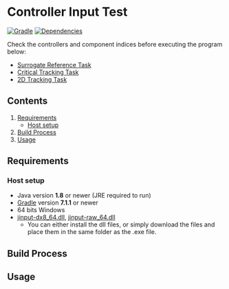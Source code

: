 # Controller Input Test

[![Gradle](https://img.shields.io/badge/-gradle-02303A?style=flat&logo=gradle&link=https://gradle.org/)](https://gradle.org/)
[![Dependencies](https://img.shields.io/badge/dependencies-jinput-brightgreen?style=flat&link=https://github.com/jinput/jinput)](https://github.com/jinput/jinput)

Check the controllers and component indices before executing the program below:
* [Surrogate Reference Task](https://github.com/ytbeom/surrogate-reference-task)
* [Critical Tracking Task](https://github.com/ytbeom/critical-tracking-task)
* [2D Tracking Task](https://github.com/ytbeom/2D-tracking-task)

## Contents
1. [Requirements](#requirements)
   * [Host setup](#host-setup)
2. [Build Process](#build-process)
3. [Usage](#usage)

## Requirements

### Host setup
* Java version **1.8** or newer (JRE required to run)
* [Gradle](https://gradle.org/install/) version **7.1.1** or newer
* 64 bits Windows
* [jinput-dx8_64.dll](https://kp.error-dll.info/file/jinput-dx8_64dll), [jinput-raw_64.dll](https://kp.error-dll.info/file/jinput-raw_64dll)
  * You can either install the dll files, or simply download the files and place them in the same folder as the .exe file.

## Build Process

## Usage




